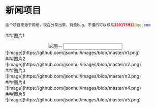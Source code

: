 # 新闻项目
```java
这个项目来源于网络，现在分享出来，有些bug，不懂的可以联系320175912@qq.com
```
###图片1<br>
<!--<div align=center>
<image border=0 alt="图一" src="https://github.com/jsonhui/images/blob/master/n1.png"></image>
<image border=0 alt="图一" src="https://github.com/jsonhui/images/blob/master/n1.png"></image>
<image border=0 alt="图一" src="https://github.com/jsonhui/images/blob/master/n1.png"></image>
<image border=0 alt="图一" src="https://github.com/jsonhui/images/blob/master/n1.png"></image>
<image border=0 alt="图一" src="https://github.com/jsonhui/images/blob/master/n1.png"></image>
</div>
-->
<div align=center>
<image border=0 alt="图一" src="https://github.com/jsonhui/images/blob/master/n1.png"></image>
<input/>
</div>
![image](https://github.com/jsonhui/images/blob/master/n1.png)<br>
###图片2<br>
![image](https://github.com/jsonhui/images/blob/master/n2.png)<br>
###图片3<br>
![image](https://github.com/jsonhui/images/blob/master/n3.png)<br>
###图片4<br>
![image](https://github.com/jsonhui/images/blob/master/n4.png)<br>
###图片5<br>
![image](https://github.com/jsonhui/images/blob/master/n5.png)<br>
